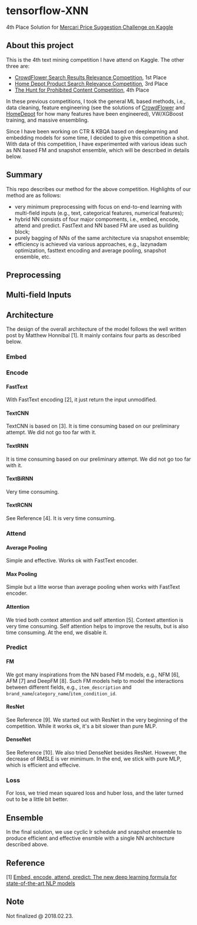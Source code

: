 # tensorflow-XNN

4th Place Solution for [Mercari Price Suggestion Challenge on Kaggle](https://www.kaggle.com/c/mercari-price-suggestion-challenge)

## About this project
This is the 4th text mining competition I have attend on Kaggle. The other three are:

* [CrowdFlower Search Results Relevance Competition](https://www.kaggle.com/c/crowdflower-search-relevance), 1st Place
* [Home Depot Product Search Relevance Competition](https://www.kaggle.com/c/home-depot-product-search-relevance), 3rd Place
* [The Hunt for Prohibited Content Competition](http://www.kaggle.com/c/avito-prohibited-content), 4th Place

In these previous competitions, I took the general ML based methods, i.e., data cleaning, feature engineering (see the solutions of [CrowdFlower](https://github.com/ChenglongChen/Kaggle_CrowdFlower) and [HomeDepot](https://github.com/ChenglongChen/Kaggle_HomeDepot) for how many features have been engineered), VW/XGBoost training, and massive ensembling. 

Since I have been working on CTR & KBQA based on deeplearning and embedding models for some time, I decided to give this competition a shot. With data of this competition, I have experimented with various ideas such as NN based FM and snapshot ensemble, which will be described in details below.

## Summary
This repo describes our method for the above competition. Highlights of our method are as follows:

* very minimum preprocessing with focus on end-to-end learning with multi-field inputs (e.g., text, categorical features, numerical features);
* hybrid NN consists of four major compoments, i.e., embed, encode, attend and predict. FastText and NN based FM are used as building block;
* purely bagging of NNs of the same architecture via snapshot ensemble;
* efficiency is achieved via various approaches, e.g., lazynadam optimization, fasttext encoding and average pooling, snapshot ensemble, etc.

## Preprocessing

## Multi-field Inputs

## Architecture
The design of the overall architecture of the model follows the well written post by Matthew Honnibal [1]. It mainly contains four parts as described below.

### Embed

### Encode
#### FastText
With FastText encoding [2], it just return the input unmodified.

#### TextCNN
TextCNN is based on [3]. It is time consuming based on our preliminary attempt. We did not go too far with it.

#### TextRNN
It is time consuming based on our preliminary attempt. We did not go too far with it.

#### TextBiRNN
Very time consuming.

#### TextRCNN
See Reference [4]. It is very time consuming.

### Attend
#### Average Pooling
Simple and effective. Works ok with FastText encoder.

#### Max Pooling
Simple but a litte worse than average pooling when works with FastText encoder.

#### Attention
We tried both context attention and self attention [5]. Context attention is very time consuming. Self attention helps to improve the results, but is also time consuming. At the end, we disable it.

### Predict
#### FM
We got many inspirations from the NN based FM models, e.g., NFM [6], AFM [7] and DeepFM [8]. Such FM models help to model the interactions between different fields, e.g., `item_description` and `brand_name`/`category_name`/`item_condition_id`.

#### ResNet
See Reference [9]. We started out with ResNet in the very beginning of the competition. While it works ok, it's a bit slower than pure MLP.

#### DenseNet
See Reference [10]. We also tried DenseNet besides ResNet. However, the decrease of RMSLE is ver mimimum. In the end, we stick with pure MLP, which is efficient and effecive.

### Loss
For loss, we tried mean squared loss and huber loss, and the later turned out to be a little bit better.

## Ensemble
In the final solution, we use cyclic lr schedule and snapshot ensemble to produce efficient and effective ensmble with a single NN architecture described above.
 
## Reference
[1] [Embed, encode, attend, predict: The new deep learning formula for state-of-the-art NLP models](https://explosion.ai/blog/deep-learning-formula-nlp)

## Note
Not finalized @ 2018.02.23.